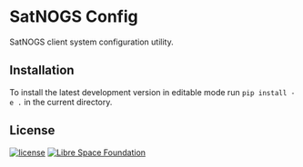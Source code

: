 # SatNOGS Config

SatNOGS client system configuration utility.


## Installation

To install the latest development version in editable mode run `pip install -e .` in the current directory.


## License

[![license](https://img.shields.io/badge/license-GPL%203.0-6672D8.svg)](LICENSE)
[![Libre Space Foundation](https://img.shields.io/badge/%C2%A9%202020-Libre%20Space%20Foundation-6672D8.svg)](https://librespacefoundation.org/)
